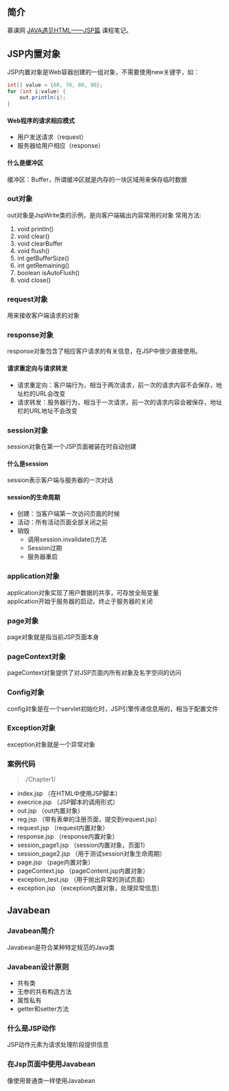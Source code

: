 
## 简介

慕课网 [JAVA遇见HTML——JSP篇](https://www.imooc.com/learn/166) 课程笔记。

## JSP内置对象

JSP内置对象是Web容器创建的一组对象，不需要使用new关键字，如：

``` java
int[] value = {60, 70, 80, 90};
for (int i:value) {
    out.println(i);
}
```

#### Web程序的请求相应模式
- 用户发送请求（request）  
- 服务器给用户相应（response）

#### 什么是缓冲区
缓冲区：Buffer，所谓缓冲区就是内存的一块区域用来保存临时数据

### out对象
out对象是JspWrite类的示例，是向客户端输出内容常用的对象
常用方法:  
1. void println()
2. void clear()
3. void clearBuffer
4. void flush()
5. int getBufferSize()
6. int getRemaining()
7. boolean isAutoFlush()
8. void close()

### request对象

用来接收客户端请求的对象

### response对象

response对象包含了相应客户请求的有关信息，在JSP中很少直接使用。

#### 请求重定向与请求转发
- 请求重定向：客户端行为，相当于两次请求，前一次的请求内容不会保存，地址栏的URL会改变
- 请求转发：服务器行为，相当于一次请求，前一次的请求内容会被保存，地址栏的URL地址不会改变

### session对象

session对象在第一个JSP页面被装在时自动创建

#### 什么是session

session表示客户端与服务器的一次对话

#### session的生命周期

- 创建：当客户端第一次访问页面的时候  
- 活动：所有活动页面全部关闭之前  
- 销毁
    - 调用session.invalidate()方法
    - Session过期
    - 服务器重启

### application对象

application对象实现了用户数据的共享，可存放全局变量  
application开始于服务器的启动，终止于服务器的关闭

### page对象

page对象就是指当前JSP页面本身

### pageContext对象

pageContext对象提供了对JSP页面内所有对象及名字空间的访问

### Config对象

config对象是在一个servlet初始化时，JSP引擎传递信息用的，相当于配置文件

### Exception对象

exception对象就是一个异常对象

### 案例代码 

> ./Chapter1/

- index.jsp （在HTML中使用JSP脚本）
- execrice.jsp （JSP脚本的调用形式）
- out.jsp （out内置对象）
- reg.jsp （带有表单的注册页面，提交到request.jsp）
- request.jsp （request内置对象）
- response.jsp （response内置对象）
- session_page1.jsp （session内置对象，页面1）
- session_page2.jsp （用于测试session对象生命周期）
- page.jsp （page内置对象）
- pageContext.jsp （pageContent.jsp内置对象）
- exception_test.jsp （用于抛出异常的测试页面）
- exception.jsp （exception内置对象，处理异常信息）

## Javabean

### Javabean简介

Javabean是符合某种特定规范的Java类

### Javabean设计原则

- 共有类
- 无参的共有构造方法
- 属性私有
- getter和setter方法

### 什么是JSP动作

JSP动作元素为请求处理阶段提供信息

### 在Jsp页面中使用Javabean

像使用普通类一样使用Javabean